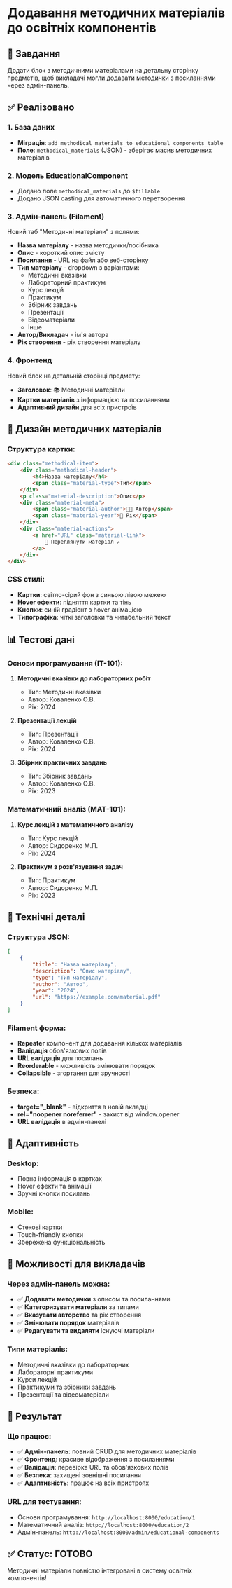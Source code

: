 # Додавання методичних матеріалів до освітніх компонентів

## 🎯 Завдання
Додати блок з методичними матеріалами на детальну сторінку предметів, щоб викладачі могли додавати методички з посиланнями через адмін-панель.

## ✅ Реалізовано

### 1. База даних
- **Міграція**: `add_methodical_materials_to_educational_components_table`
- **Поле**: `methodical_materials` (JSON) - зберігає масив методичних матеріалів

### 2. Модель EducationalComponent
- Додано поле `methodical_materials` до `$fillable`
- Додано JSON casting для автоматичного перетворення

### 3. Адмін-панель (Filament)
Новий таб "Методичні матеріали" з полями:
- **Назва матеріалу** - назва методички/посібника
- **Опис** - короткий опис змісту
- **Посилання** - URL на файл або веб-сторінку
- **Тип матеріалу** - dropdown з варіантами:
  - Методичні вказівки
  - Лабораторний практикум
  - Курс лекцій
  - Практикум
  - Збірник завдань
  - Презентації
  - Відеоматеріали
  - Інше
- **Автор/Викладач** - ім'я автора
- **Рік створення** - рік створення матеріалу

### 4. Фронтенд
Новий блок на детальній сторінці предмету:
- **Заголовок**: 📚 Методичні матеріали
- **Картки матеріалів** з інформацією та посиланнями
- **Адаптивний дизайн** для всіх пристроїв

## 🎨 Дизайн методичних матеріалів

### Структура картки:
```html
<div class="methodical-item">
    <div class="methodical-header">
        <h4>Назва матеріалу</h4>
        <span class="material-type">Тип</span>
    </div>
    <p class="material-description">Опис</p>
    <div class="material-meta">
        <span class="material-author">👨‍🏫 Автор</span>
        <span class="material-year">📅 Рік</span>
    </div>
    <div class="material-actions">
        <a href="URL" class="material-link">
            🔗 Переглянути матеріал ↗
        </a>
    </div>
</div>
```

### CSS стилі:
- **Картки**: світло-сірий фон з синьою лівою межею
- **Hover ефекти**: підняття картки та тінь
- **Кнопки**: синій градієнт з hover анімацією
- **Типографіка**: чіткі заголовки та читабельний текст

## 📊 Тестові дані

### Основи програмування (ІТ-101):
1. **Методичні вказівки до лабораторних робіт**
   - Тип: Методичні вказівки
   - Автор: Коваленко О.В.
   - Рік: 2024

2. **Презентації лекцій**
   - Тип: Презентації
   - Автор: Коваленко О.В.
   - Рік: 2024

3. **Збірник практичних завдань**
   - Тип: Збірник завдань
   - Автор: Коваленко О.В.
   - Рік: 2023

### Математичний аналіз (МАТ-101):
1. **Курс лекцій з математичного аналізу**
   - Тип: Курс лекцій
   - Автор: Сидоренко М.П.
   - Рік: 2024

2. **Практикум з розв'язування задач**
   - Тип: Практикум
   - Автор: Сидоренко М.П.
   - Рік: 2023

## 🔧 Технічні деталі

### Структура JSON:
```json
[
    {
        "title": "Назва матеріалу",
        "description": "Опис матеріалу",
        "type": "Тип матеріалу",
        "author": "Автор",
        "year": "2024",
        "url": "https://example.com/material.pdf"
    }
]
```

### Filament форма:
- **Repeater** компонент для додавання кількох матеріалів
- **Валідація** обов'язкових полів
- **URL валідація** для посилань
- **Reorderable** - можливість змінювати порядок
- **Collapsible** - згортання для зручності

### Безпека:
- **target="_blank"** - відкриття в новій вкладці
- **rel="noopener noreferrer"** - захист від window.opener
- **URL валідація** в адмін-панелі

## 📱 Адаптивність

### Desktop:
- Повна інформація в картках
- Hover ефекти та анімації
- Зручні кнопки посилань

### Mobile:
- Стекові картки
- Touch-friendly кнопки
- Збережена функціональність

## 🚀 Можливості для викладачів

### Через адмін-панель можна:
- ✅ **Додавати методички** з описом та посиланнями
- ✅ **Категоризувати матеріали** за типами
- ✅ **Вказувати авторство** та рік створення
- ✅ **Змінювати порядок** матеріалів
- ✅ **Редагувати та видаляти** існуючі матеріали

### Типи матеріалів:
- Методичні вказівки до лабораторних
- Лабораторні практикуми
- Курси лекцій
- Практикуми та збірники завдань
- Презентації та відеоматеріали

## 🎯 Результат

### Що працює:
- ✅ **Адмін-панель**: повний CRUD для методичних матеріалів
- ✅ **Фронтенд**: красиве відображення з посиланнями
- ✅ **Валідація**: перевірка URL та обов'язкових полів
- ✅ **Безпека**: захищені зовнішні посилання
- ✅ **Адаптивність**: працює на всіх пристроях

### URL для тестування:
- Основи програмування: `http://localhost:8000/education/1`
- Математичний аналіз: `http://localhost:8000/education/2`
- Адмін-панель: `http://localhost:8000/admin/educational-components`

## ✅ Статус: ГОТОВО

Методичні матеріали повністю інтегровані в систему освітніх компонентів!

